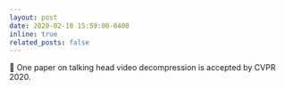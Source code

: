 ```yaml
---
layout: post
date: 2020-02-10 15:59:00-0400
inline: true
related_posts: false
---
```


🎉  One paper on talking head video decompression is accepted by CVPR 2020. 
